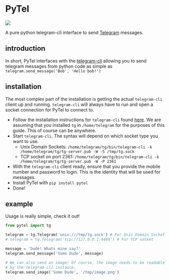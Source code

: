 # PyTel

![](http://i.imgur.com/3VQGAwl.png)

A pure python telegram-cli interface to send [Telegram](https://telegram.org/) messages.

## introduction
In short, PyTel interfaces with the [telegram-cli](https://github.com/vysheng/tg) allowing you to send telegram messages from python code as simple as `telegram.send_message('Bob', 'Hello bob!')`

## installation
The most complex part of the installation is getting the actual `telegram-cli` client up and running. `telegram-cli` will always have to run and open a socket connection for PyTel to connect to.

 - Follow the installation instructions for `telegram-cli` found [here](https://github.com/vysheng/tg#installation). We are assuming that you installed `tg` in `/home/telegram` for the purposes of this guide. This of course can be anywhere.
 - Start `telegram-cli`. The syntax will depend on which socket type you want to use.
   - Unix Domain Sockets: `/home/telegram/tg/bin/telegram-cli -k /home/telegram/tg/tg-server.pub -W -S /tmp/tg.sock`
   - TCP socket on port 2361: `/home/telegram/tg/bin/telegram-cli -k /home/telegram/tg/tg-server.pub -W -P 2361`
 - With the `telegram-cli` client ready, ensure that you provide the mobile number and password to login. This is the identity that will be used for messages.
 - Install PyTel with `pip install pytel`
 - Done!

## example
Usage is really simple, check it out!

```python
from pytel import tg

telegram = tg.Telegram('unix:///tmp/tg.sock') # For Unix Domain Socket
# telegram = tg.Telegram('tcp://127.0.0.1:4444') # For TCP socket

message = 'Dude! Whats mine say?'
telegram.send_message('Some Dude', message)

# We can also send an image! Of course, the image needs to be readable
# by the telegram-cli instance.
telegram.send_image('Some Dude', '/tmp/image.png')
```
